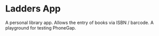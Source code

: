 # Ladders App
A personal library app. Allows the entry of books via ISBN / barcode. A playground for testing PhoneGap.
